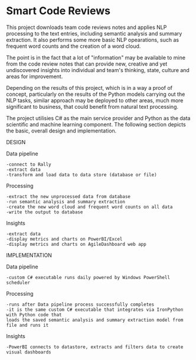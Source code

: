 # Smart Code Reviews

This project downloads team code reviews notes and applies NLP processing to the text entries, including semantic analysis and summary extraction. It also performs some more basic NLP opearations, such as frequent word counts and the creation of a word cloud.

The point is in the fact that a lot of "information" may be available to mine from the code review notes that can provide new, creative and yet undiscovered insights into individual and team's thinking, state, culture and areas for improvement.

Depending on the results of this project, which is in a way a proof of concept, particularly on the results of the Python models carrying out the NLP tasks, similar approach may be deployed to other areas, much more significant to business, that could benefit from natural text processing.

The project utilisies C# as the main service provider and Python as the data scientific and machine learning component. The following section depicts the basic, overall design and implementation.

DESIGN

Data pipeline

	-connect to Rally
	-extract data
	-transform and load data to data store (database or file)

Processing

	-extract the new unprocessed data from database
	-run semantic analysis and summary extraction
	-create the new word cloud and frequent word counts on all data
	-write the output to database

Insights

	-extract data
	-display metrics and charts on PowerBI/Excel
	-display metrics and charts on AgileDashboard web app



IMPLEMENTATION

Data pipeline 

	-custom C# executable runs daily powered by Windows PowerShell scheduler

Processing
	
	-runs after Data pipeline process successfully completes
	-it is the same custom C# executable that integrates via IronPython with Python code that 
	loads the saved semantic analysis and summary extraction model from file and runs it

Insights
	
	-PowerBI connects to datastore, extracts and filters data to create visual dashboards


